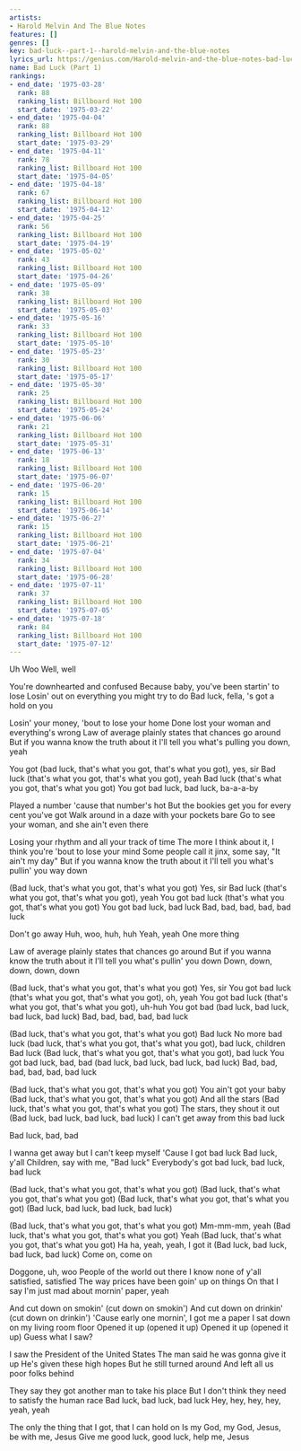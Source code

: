 ```yaml
---
artists:
- Harold Melvin And The Blue Notes
features: []
genres: []
key: bad-luck--part-1--harold-melvin-and-the-blue-notes
lyrics_url: https://genius.com/Harold-melvin-and-the-blue-notes-bad-luck-lyrics
name: Bad Luck (Part 1)
rankings:
- end_date: '1975-03-28'
  rank: 88
  ranking_list: Billboard Hot 100
  start_date: '1975-03-22'
- end_date: '1975-04-04'
  rank: 88
  ranking_list: Billboard Hot 100
  start_date: '1975-03-29'
- end_date: '1975-04-11'
  rank: 78
  ranking_list: Billboard Hot 100
  start_date: '1975-04-05'
- end_date: '1975-04-18'
  rank: 67
  ranking_list: Billboard Hot 100
  start_date: '1975-04-12'
- end_date: '1975-04-25'
  rank: 56
  ranking_list: Billboard Hot 100
  start_date: '1975-04-19'
- end_date: '1975-05-02'
  rank: 43
  ranking_list: Billboard Hot 100
  start_date: '1975-04-26'
- end_date: '1975-05-09'
  rank: 38
  ranking_list: Billboard Hot 100
  start_date: '1975-05-03'
- end_date: '1975-05-16'
  rank: 33
  ranking_list: Billboard Hot 100
  start_date: '1975-05-10'
- end_date: '1975-05-23'
  rank: 30
  ranking_list: Billboard Hot 100
  start_date: '1975-05-17'
- end_date: '1975-05-30'
  rank: 25
  ranking_list: Billboard Hot 100
  start_date: '1975-05-24'
- end_date: '1975-06-06'
  rank: 21
  ranking_list: Billboard Hot 100
  start_date: '1975-05-31'
- end_date: '1975-06-13'
  rank: 18
  ranking_list: Billboard Hot 100
  start_date: '1975-06-07'
- end_date: '1975-06-20'
  rank: 15
  ranking_list: Billboard Hot 100
  start_date: '1975-06-14'
- end_date: '1975-06-27'
  rank: 15
  ranking_list: Billboard Hot 100
  start_date: '1975-06-21'
- end_date: '1975-07-04'
  rank: 34
  ranking_list: Billboard Hot 100
  start_date: '1975-06-28'
- end_date: '1975-07-11'
  rank: 37
  ranking_list: Billboard Hot 100
  start_date: '1975-07-05'
- end_date: '1975-07-18'
  rank: 84
  ranking_list: Billboard Hot 100
  start_date: '1975-07-12'
---
```

Uh
Woo
Well, well

You're downhearted and confused
Because baby, you've been startin' to lose
Losin' out on everything you might try to do
Bad luck, fella, 's got a hold on you

Losin' your money, 'bout to lose your home
Done lost your woman and everything's wrong
Law of average plainly states that chances go around
But if you wanna know the truth about it
I'll tell you what's pulling you down, yeah

You got (bad luck, that's what you got, that's what you got), yes, sir
Bad luck (that's what you got, that's what you got), yeah
Bad luck (that's what you got, that's what you got)
You got bad luck, bad luck, ba-a-a-by

Played a number 'cause that number's hot
But the bookies get you for every cent you've got
Walk around in a daze with your pockets bare
Go to see your woman, and she ain't even there

Losing your rhythm and all your track of time
The more I think about it, I think you're 'bout to lose your mind
Some people call it jinx, some say, "It ain't my day"
But if you wanna know the truth about it
I'll tell you what's pullin' you way down

(Bad luck, that's what you got, that's what you got) Yes, sir
Bad luck (that's what you got, that's what you got), yeah
You got bad luck (that's what you got, that's what you got)
You got bad luck, bad luck
Bad, bad, bad, bad, bad luck

Don't go away
Huh, woo, huh, huh
Yeah, yeah
One more thing

Law of average plainly states that chances go around
But if you wanna know the truth about it
I'll tell you what's pullin' you down
Down, down, down, down, down

(Bad luck, that's what you got, that's what you got) Yes, sir
You got bad luck (that's what you got, that's what you got), oh, yeah
You got bad luck (that's what you got, that's what you got), uh-huh
You got bad (bad luck, bad luck, bad luck, bad luck)
Bad, bad, bad, bad, bad luck

(Bad luck, that's what you got, that's what you got) Bad luck
No more bad luck (bad luck, that's what you got, that's what you got), bad luck, children
Bad luck (Bad luck, that's what you got, that's what you got), bad luck
You got bad luck, bad, bad (bad luck, bad luck, bad luck, bad luck)
Bad, bad, bad, bad, bad, bad luck

(Bad luck, that's what you got, that's what you got) You ain't got your baby
(Bad luck, that's what you got, that's what you got) And all the stars
(Bad luck, that's what you got, that's what you got) The stars, they shout it out
(Bad luck, bad luck, bad luck, bad luck) I can't get away from this bad luck

Bad luck, bad, bad

I wanna get away but I can't keep myself
'Cause I got bad luck
Bad luck, y'all
Children, say with me, "Bad luck"
Everybody's got bad luck, bad luck, bad luck

(Bad luck, that's what you got, that's what you got)
(Bad luck, that's what you got, that's what you got)
(Bad luck, that's what you got, that's what you got)
(Bad luck, bad luck, bad luck, bad luck)

(Bad luck, that's what you got, that's what you got) Mm-mm-mm, yeah
(Bad luck, that's what you got, that's what you got) Yeah
(Bad luck, that's what you got, that's what you got) Ha ha, yeah, yeah, I got it
(Bad luck, bad luck, bad luck, bad luck) Come on, come on

Doggone, uh, woo
People of the world out there
I know none of y'all satisfied, satisfied
The way prices have been goin' up on things
On that I say I'm just mad about mornin' paper, yeah

And cut down on smokin' (cut down on smokin')
And cut down on drinkin' (cut down on drinkin')
'Cause early one mornin', I got me a paper
I sat down on my living room floor
Opened it up (opened it up)
Opened it up (opened it up)
Guess what I saw?

I saw the President of the United States
The man said he was gonna give it up
He's given these high hopes
But he still turned around
And left all us poor folks behind

They say they got another man to take his place
But I don't think they need to satisfy the human race
Bad luck, bad luck, bad luck
Hey, hey, hey, hey, yeah, yeah

The only the thing that I got, that I can hold on
Is my God, my God, Jesus, be with me, Jesus
Give me good luck, good luck, help me, Jesus
